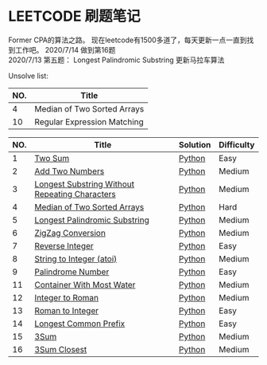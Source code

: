 # LEETCODE 刷题笔记
Former CPA的算法之路。
现在leetcode有1500多道了，每天更新一点一直到找到工作吧。
2020/7/14 做到第16题  
2020/7/13 第五题： Longest Palindromic Substring 更新马拉车算法

Unsolve list:
 
|NO.|Title| 
|---|-----|
|4|Median of Two Sorted Arrays|
|10|Regular Expression Matching |


|NO.|Title|Solution|Difficulty|
|---|-----|--------|----------|
|1|[Two Sum](https://leetcode.com/problems/two-sum)| [Python](001.%20Two%20Sum/solution.py)|Easy|
|2|[Add Two Numbers](https://leetcode.com/problems/add-two-numbers/)| [Python](002.%20Add%20Two%20Numbers/solution.py)|Medium|
|3|[Longest Substring Without Repeating Characters](https://leetcode.com/problems/longest-substring-without-repeating-characters/)| [Python](003.%20Longest%20Substring%20Without%20Repeating%20Characters/solution.py)|Medium|
|4|[Median of Two Sorted Arrays](https://leetcode.com/problems/median-of-two-sorted-arrays/)| [Python](004.%20Median%20of%20Two%20Sorted%20Arrays/solution.py)|Hard|
|5|[Longest Palindromic Substring](https://leetcode.com/problems/longest-palindromic-substring/)| [Python](005.%20Longest%20Palindromic%20Substring/solution.py)|Medium|
|6|[ZigZag Conversion](https://leetcode.com/problems/zigzag-conversion/)| [Python](006.%20ZigZag%20Conversion/solution.py)|Medium|
|7|[Reverse Integer](https://leetcode.com/problems/reverse-integer/)| [Python](007.%20Reverse%20Integer/solution.py)|Easy|
|8|[String to Integer (atoi)](https://leetcode.com/problems/string-to-integer-atoi/)| [Python](008.%20String%20to%20Integer%20(atoi)/solution.py)|Medium|
|9|[Palindrome Number](https://leetcode.com/problems/palindrome-number/)| [Python](009.%20Palindrome%20Number/solution.py)|Easy|
|11|[Container With Most Water](https://leetcode.com/problems/container-with-most-water/)| [Python](011.%20Container%20With%20Most%20Water/solution.py)|Medium|
|12|[Integer to Roman](https://leetcode.com/problems/integer-to-roman/)| [Python](012.%20Integer%20to%20Roman/solution.py)|Medium|
|13|[Roman to Integer](https://leetcode.com/problems/roman-to-integer/)| [Python](013.%20Roman%20to%20Integer/solution.py)|Easy|
|14|[Longest Common Prefix](https://leetcode.com/problems/longest-common-prefix/)| [Python](014.%20Longest%20Common%20Prefix/solution.py)|Easy|
|15|[3Sum](https://leetcode.com/problems/3sum/)| [Python](015.%203Sum/solution.py)|Medium|
|16|[3Sum Closest](https://leetcode.com/problems/3sum-closest/)| [Python](016.%203Sum%20Closest/solution.py)|Medium|
